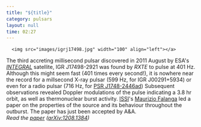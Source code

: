 ```yaml
---
title: "${title}"
category: pulsars
layout: null
time: 02:27
---
```

<!-- converted from blosxom format post by dkg 22.1.2022 -->
      <img src="images/igrj17498.jpg" width="100" align="left"></a>
The third accreting millisecond pulsar discovered in 2011 August by 
ESA's <a href="http://sci.esa.int/science-e/www/area/index.cfm?fareaid=21"><em>INTEGRAL</em></a> satellite,
IGR&nbsp;J17498-2921 was found by <em>RXTE</em> to pulse at 401&nbsp;Hz.
Although this might seem fast (401 times every second!), it is nowhere near
the record for a millsecond X-ray pulsar (599&nbsp;Hz, for IGR&nbsp;J00291+5934)
or even for a radio pulsar (716&nbsp;Hz, for 
<a href="">PSR&nbsp;J1748-2446ad</a>)
Subsequent observations revealed Doppler modulations of the pulse indicating
a 3.8&nbsp;hr orbit, as well as thermonuclear burst activity.
<a href="http://www.issibern.ch">ISSI</a>'s 
<a href="http://www.issibern.ch/aboutissi/members/falanga.html">Maurizio
Falanga</a> led a paper on the properties of the source and its behaviour
throughout the outburst. The paper has just been accepted by A&A.
<br>
<em>Read the <a href="http://arxiv.org/abs/1208.1384">paper</a> 
  (<a href="http://arxiv.org/abs/1208.1384">arXiv:1208.1384</a>)</em>
